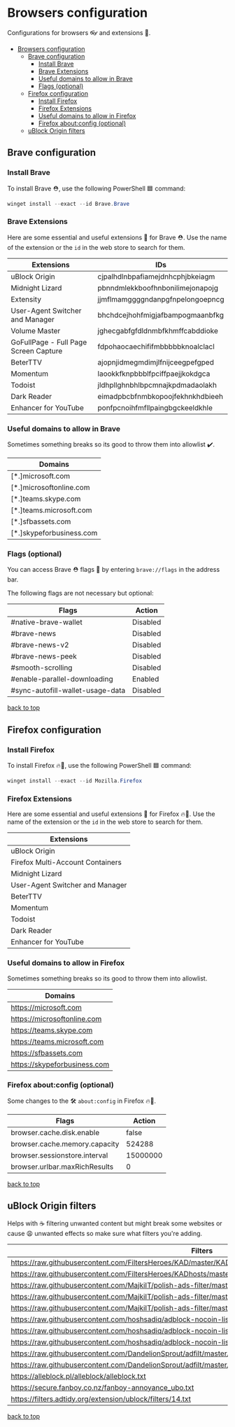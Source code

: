 # Browsers configuration

Configurations for browsers 👓 and extensions 📎.

- [Browsers configuration](#browsers-configuration)
  - [Brave configuration](#brave-configuration)
    - [Install Brave](#install-brave)
    - [Brave Extensions](#brave-extensions)
    - [Useful domains to allow in Brave](#useful-domains-to-allow-in-brave)
    - [Flags (optional)](#flags-optional)
  - [Firefox configuration](#firefox-configuration)
    - [Install Firefox](#install-firefox)
    - [Firefox Extensions](#firefox-extensions)
    - [Useful domains to allow in Firefox](#useful-domains-to-allow-in-firefox)
    - [Firefox about:config (optional)](#firefox-aboutconfig-optional)
  - [uBlock Origin filters](#ublock-origin-filters)

## Brave configuration

### Install Brave

To install Brave ⛑️, use the following PowerShell 🟦 command:

```powershell
winget install --exact --id Brave.Brave 
```

### Brave Extensions

Here are some essential and useful extensions 📎 for Brave ⛑️. Use the name of the extension or the `id` in the web store to search for them.

| Extensions                            | IDs                              |
| ------------------------------------- | -------------------------------- |
| uBlock Origin                         | cjpalhdlnbpafiamejdnhcphjbkeiagm |
| Midnight Lizard                       | pbnndmlekkboofhnbonilimejonapojg |
| Extensity                             | jjmflmamggggndanpgfnpelongoepncg |
| User-Agent Switcher and Manager       | bhchdcejhohfmigjafbampogmaanbfkg |
| Volume Master                         | jghecgabfgfdldnmbfkhmffcabddioke |
| GoFullPage - Full Page Screen Capture | fdpohaocaechififmbbbbbknoalclacl |
| BeterTTV                              | ajopnjidmegmdimjlfnijceegpefgped |
| Momentum                              | laookkfknpbbblfpciffpaejjkokdgca |
| Todoist                               | jldhpllghnbhlbpcmnajkpdmadaolakh |
| Dark Reader                           | eimadpbcbfnmbkopoojfekhnkhdbieeh |
| Enhancer for YouTube                  | ponfpcnoihfmfllpaingbgckeeldkhle |

### Useful domains to allow in Brave

Sometimes something breaks so its good to throw them into allowlist ✔️.

| Domains                  |
| ------------------------ |
| [*.]microsoft.com        |
| [*.]microsoftonline.com  |
| [*.]teams.skype.com      |
| [*.]teams.microsoft.com  |
| [*.]sfbassets.com        |
| [*.]skypeforbusiness.com |

### Flags (optional)

You can access Brave ⛑️ flags 🏁 by entering `brave://flags` in the address bar.

The following flags are not necessary but optional:

| Flags                            | Action   |
| -------------------------------- | -------- |
| #native-brave-wallet             | Disabled |
| #brave-news                      | Disabled |
| #brave-news-v2                   | Disabled |
| #brave-news-peek                 | Disabled |
| #smooth-scrolling                | Disabled |
| #enable-parallel-downloading     | Enabled  |
| #sync-autofill-wallet-usage-data | Disabled |

[back to top](#browsers-configuration)

## Firefox configuration

### Install Firefox

To install Firefox 🔥🦊, use the following PowerShell 🟦 command:

```powershell
winget install --exact --id Mozilla.Firefox 
```

### Firefox Extensions

Here are some essential and useful extensions 📎 for Firefox 🔥🦊. Use the name of the extension or the `id` in the web store to search for them.

| Extensions                       |
| -------------------------------- |
| uBlock Origin                    |
| Firefox Multi-Account Containers |
| Midnight Lizard                  |
| User-Agent Switcher and Manager  |
| BeterTTV                         |
| Momentum                         |
| Todoist                          |
| Dark Reader                      |
| Enhancer for YouTube             |

### Useful domains to allow in Firefox

Sometimes something breaks so its good to throw them into allowlist.

| Domains                        |
| ------------------------------ |
| <https://microsoft.com>        |
| <https://microsoftonline.com>  |
| <https://teams.skype.com>      |
| <https://teams.microsoft.com>  |
| <https://sfbassets.com>        |
| <https://skypeforbusiness.com> |

### Firefox about:config (optional)

Some changes to the 🛠️ `about:config` in Firefox 🔥🦊.

| Flags                         | Action   |
| ----------------------------- | -------- |
| browser.cache.disk.enable     | false    |
| browser.cache.memory.capacity | 524288   |
| browser.sessionstore.interval | 15000000 |
| browser.urlbar.maxRichResults | 0        |

[back to top](#browsers-configuration)

## uBlock Origin filters

Helps with ☕ filtering unwanted content but might break some websites or cause 😩 unwanted effects so make sure what filters you're adding.

| Filters                                                                                                             |
| ------------------------------------------------------------------------------------------------------------------- |
| <https://raw.githubusercontent.com/FiltersHeroes/KAD/master/KAD.txt>                                                |
| <https://raw.githubusercontent.com/FiltersHeroes/KADhosts/master/KADhosts.txt>                                      |
| <https://raw.githubusercontent.com/MajkiIT/polish-ads-filter/master/adblock_social_filters/adblock_social_list.txt> |
| <https://raw.githubusercontent.com/MajkiIT/polish-ads-filter/master/polish-adblock-filters/adblock_ublock.txt>      |
| <https://raw.githubusercontent.com/MajkiIT/polish-ads-filter/master/polish-adblock-filters/adblock_adguard.txt>     |
| <https://raw.githubusercontent.com/hoshsadiq/adblock-nocoin-list/master/nocoin.txt>                                 |
| <https://raw.githubusercontent.com/hoshsadiq/adblock-nocoin-list/master/nocoin-ublock.txt>                          |
| <https://raw.githubusercontent.com/hoshsadiq/adblock-nocoin-list/master/hosts.txt>                                  |
| <https://raw.githubusercontent.com/DandelionSprout/adfilt/master/LegitimateURLShortener.txt>                        |
| <https://raw.githubusercontent.com/DandelionSprout/adfilt/master/ClearURLs%20for%20uBo/clear_urls_uboified.txt>     |
| <https://alleblock.pl/alleblock/alleblock.txt>                                                                      |
| <https://secure.fanboy.co.nz/fanboy-annoyance_ubo.txt>                                                              |
| <https://filters.adtidy.org/extension/ublock/filters/14.txt>                                                        |

[back to top](#browsers-configuration)
